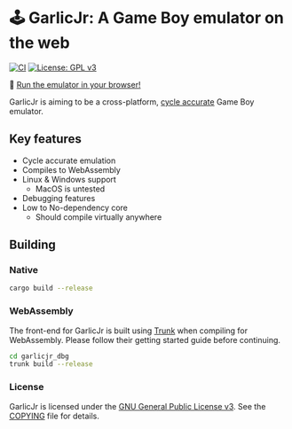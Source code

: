 # 🕹 GarlicJr: A Game Boy emulator on the web
[![CI](https://github.com/notskm/garlicjr/actions/workflows/ci.yml/badge.svg?branch=main)](https://github.com/notskm/garlicjr/actions/workflows/ci.yml)  [![License: GPL v3](https://img.shields.io/badge/License-GPLv3-blue.svg)](./COPYING)

🚀 [Run the emulator in your browser!](https://notskm.github.io/garlicjr)

GarlicJr is aiming to be a cross-platform, [cycle accurate](https://retrocomputing.stackexchange.com/a/1195) Game Boy emulator.

## Key features
- Cycle accurate emulation
- Compiles to WebAssembly
- Linux & Windows support
  - MacOS is untested
- Debugging features
- Low to No-dependency core
  - Should compile virtually anywhere

## Building

### Native
```sh
cargo build --release
```

### WebAssembly
The front-end for GarlicJr is built using [Trunk](https://trunkrs.dev/) when compiling for WebAssembly. Please follow their getting started guide before continuing.

```sh
cd garlicjr_dbg
trunk build --release
```

### License
GarlicJr is licensed under the [GNU General Public License v3](https://www.gnu.org/licenses/gpl-3.0.en.html). See the [COPYING](./COPYING) file for details.
